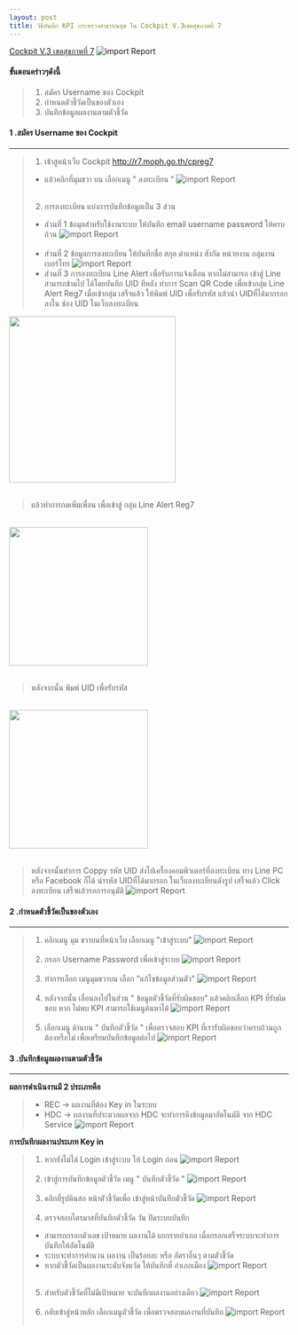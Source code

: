 ```yaml
---
layout: post
title: วิธีบันทึก KPI กระทรวงสาธารณสุข ใน Cockpit V.3เขตสุขภาพที่ 7
---
```

 [Cockpit V.3 เขตสุขภาพที่ 7](http://r7.moph.go.th/cpreg7)
 ![import Report](/img/cockpit/cockpit1.png)
#### ขั้นตอนคร่าวๆดังนี้ 
> 1. สมัคร Username ของ Cockpit
> 2. กำหนดตัวชี้วัดเป็นของตัวเอง 
> 3. บันทึกข้อมูลผลงานตามตัวชี้วัด

#### 1 .สมัคร Username ของ Cockpit 
--- 
> 1. เข้าสูหน้าเว็บ Cockpit  http://r7.moph.go.th/cpreg7
>   - แล้วคลิกที่มุมขวา บน เลือกเมนู " ลงทะเบียน "
![import Report](/img/cockpit/cockpit2.png)<br><br>
> 2. การลงทะเบียน แบ่งการบันทึกข้อมูลเป็น 3 ส่วน
>   - ส่วนที่ 1 ข้อมุลสำหรับใช้งานระบบ ให้บันทึก email username password ให้ครบถ้วน
![import Report](/img/cockpit/cockpit3.png)<br><br>
>   - ส่วนที่ 2 ข้อมูลการลงทะเบียน ให้บันทึกชื่อ สกุล ตำแหน่ง สังกัด หน่วยงาน กลุ่มงาน เบอร์โทร
![import Report](/img/cockpit/cockpit4.png)
>   - ส่วนที่ 3 การลงทะเบียน Line Alert เพื่อรับการแจ้งเตือน หากไม่สามารถ เข้าสู่ Line  สามารถข้ามไป ได้โดยบันทึก UID ทีหลัง
> ทำการ Scan QR Code เพื่อเข้ากลุ่ม Line Alert Reg7
> เมื่อเข้ากลุ่ม เสร็จแล้ว ให้พิมพ์ UID เพื่อรับรหัส 
> แล้วนำ UIDที่ได้มากรอกลงใน ช่อง UID ในเว็บลงทะเบียน

<img src='/img/cockpit/cockpit5.png' width='300px'><br><br>

> แล้วทำการกดเพิ่มเพื่อน เพื่อเข้าสู่ กลุ่ม Line Alert Reg7
<br>
<img src='/img/cockpit/cockpit6.jpg' width='250px'><br><br>

> หลังจากนั้น พิมพ์ UID เพื่อรับรหัส 
<br>
<img src='/img/cockpit/cockpit7.jpg' width='250px'><br><br>

> หลังจากนั้นทำการ Coppy รหัส UID ส่งไปเครื่องคอมพิวเตอร์ที่ลงทะเบียน ทาง Line PC หรือ Facebook ก็ได้
> นำรหัส UIDที่ได้มากรอก ในเว็บลงทะเยียนดังรูป
> เสร็จแล้ว Click ลงทะเบียน เสร็จแล้วรอการอนุมัติ
![import Report](/img/cockpit/cockpit8.png)

#### 2 .กำหนดตัวชี้วัดเป็นของตัวเอง  
--- 
> 1. คลิกเมนู มุม ขวาบนที่หน้าเว็บ เลือกเมนู "เข้าสู่ระบบ" 
![import Report](/img/cockpit/cockpit9.png)<br><br>
> 2. กรอก Username Password เพื่อเข้าสู่ระบบ
![import Report](/img/cockpit/cockpit10.png)<br><br>
> 3. ทำการเลือก เมนูมุมขวาบน เลือก "แก้ไขข้อมูลส่วนตัว"
![import Report](/img/cockpit/cockpit11.png)<br><br>
> 4. หลังจากนั้น เลื่อนลงไปในส่วน " ข้อมูลตัวชี้วัดที่รับผิดชอบ" แล้วคลิกเลือก KPI ที่รับผิดชอบ หาก ไม่พบ  KPI สามารถใช้เมนูค้นหาได้ 
![import Report](/img/cockpit/cockpit12.png)<br><br>
> 5. เลือกเมนู ด้านบน " บันทึกตัวชี้วัด " เพื่อตรวจสอบ KPI ที่เรารับผิดชอบว่าครบถ้วนถูกต้องหรือไม่ เพื่อเตรียมบันทึกข้อมูลต่อไป 
![import Report](/img/cockpit/cockpit13.png)

#### 3 .บันทึกข้อมูลผลงานตามตัวชี้วัด 
---
**ผลการดำเนินงานมี 2 ประเภทคือ**
>   - REC -> ผลงานที่ต้อง Key in ในระบบ
>   - HDC -> ผลงานที่ประมวลผลจาก HDC จะทำการดึงข้อมูลมาอัตโนมัติ จาก  HDC Service
![import Report](/img/cockpit/cockpit141.png)

**การบันทึกผลงานประเภท Key  in**
> 1. หากยังไม่ได้ Login เข้าสู่ระบบ ให้ Login ก่อน
![import Report](/img/cockpit/cockpit10.png)<br><br>
> 2. เข้าสู่การบันทึกข้อมูลตัวชี้วัด เมนู " บันทึกตัวชี้วัด "
![import Report](/img/cockpit/cockpit14.png)<br><br>
> 3. คลิกที่รูปดินสอ หน้าตัวชี้วัดเพื่อ เข้าสู่หน้าบันทึกตัวชี้วัด
![import Report](/img/cockpit/cockpit15.png)<br><br>
> 4. ตรวจสอบไตรมาสที่บันทึกตัวชี้วัด วัน ปิดระบบบันทึก 
>   - สามารถกรอกตัวเลข เป้าหมาย ผลงานได้ แยกรายอำเภอ เมื่อกรอกเสร็จระบบจะทำการบันทึกให้อัตโนมัติ 
>   - ระบบจะทำการคำนวน ผลงาน เป็นร้อยละ หรือ อัตราอื่นๆ ตามตัวชี้วัด
>   - หากตัวชี้วัดเป็นผลงานระดับจังหวัด ให้บันทึกที่ อำเภอเมือง 
![import Report](/img/cockpit/cockpit16.png)<br><br>
> 5. สำหรับตัวชี้วัดที่ไม่มีเป้าหมาย จะบันทึกผลงานอย่างเดียว 
![import Report](/img/cockpit/cockpit17.png)<br><br>
> 6. กลับเข้าสู่หน้าหลัก เลือกเมนูตัวชี้วัด เพื่อตรวจสอบผลงานที่บันทึก
![import Report](/img/cockpit/cockpit18.png)<br><br>




